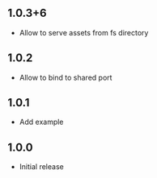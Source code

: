 ## 1.0.3+6

- Allow to serve assets from fs directory

## 1.0.2

- Allow to bind to shared port

## 1.0.1

- Add example

## 1.0.0

- Initial release
